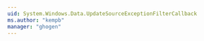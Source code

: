 ```yaml
---
uid: System.Windows.Data.UpdateSourceExceptionFilterCallback
ms.author: "kempb"
manager: "ghogen"
---
```

